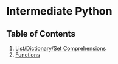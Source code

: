 # Intermediate Python

## Table of Contents

1. [List/Dictionary/Set Comprehensions](./comprehensions.ipynb)
1. [Functions](./functions.ipynb)
